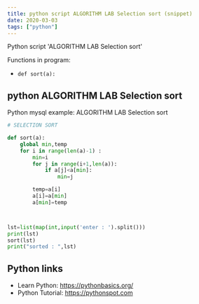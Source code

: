 ```yaml
---
title: python script ALGORITHM LAB Selection sort (snippet)
date: 2020-03-03
tags: ["python"]
---
```

Python script 'ALGORITHM LAB Selection sort'

Functions in program: 
* `def sort(a):`

## python ALGORITHM LAB Selection sort

Python mysql example: ALGORITHM LAB Selection sort

```python
# SELECTION SORT

def sort(a):
    global min,temp
    for i in range(len(a)-1) :
        min=i
        for j in range(i+1,len(a)):
            if a[j]<a[min]:
                min=j

        temp=a[i]
        a[i]=a[min]
        a[min]=temp



lst=list(map(int,input('enter : ').split()))
print(lst)
sort(lst)
print("sorted : ",lst)


```

## Python links

- Learn Python: https://pythonbasics.org/
- Python Tutorial: https://pythonspot.com
